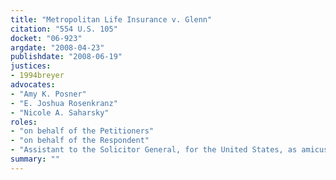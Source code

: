 ```yaml
---
title: "Metropolitan Life Insurance v. Glenn"
citation: "554 U.S. 105"
docket: "06-923"
argdate: "2008-04-23"
publishdate: "2008-06-19"
justices:
- 1994breyer
advocates:
- "Amy K. Posner"
- "E. Joshua Rosenkranz"
- "Nicole A. Saharsky"
roles:
- "on behalf of the Petitioners"
- "on behalf of the Respondent"
- "Assistant to the Solicitor General, for the United States, as amicus curiae, supporting the Respondent"
summary: ""
---
```



